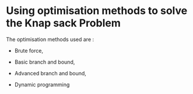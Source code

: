 # Using optimisation methods to solve the Knap sack Problem

The optimisation methods used are : 

- Brute force, 

- Basic branch and bound, 

- Advanced branch and bound, 

- Dynamic programming
